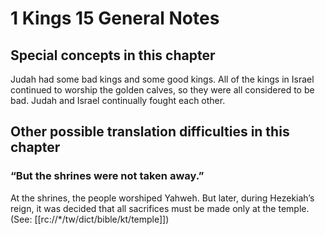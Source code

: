 # 1 Kings 15 General Notes
## Special concepts in this chapter

Judah had some bad kings and some good kings. All of the kings in Israel continued to worship the golden calves, so they were all considered to be bad. Judah and Israel continually fought each other.

## Other possible translation difficulties in this chapter

### “But the shrines were not taken away.”
At the shrines, the people worshiped Yahweh. But later, during Hezekiah’s reign, it was decided that all sacrifices must be made only at the temple. (See: [[rc://*/tw/dict/bible/kt/temple]])